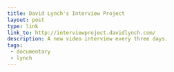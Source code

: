 ```yaml
---
title: David Lynch's Interview Project
layout: post
type: link
link_to: http://interviewproject.davidlynch.com/
description: A new video interview every three days.
tags:
 - documentary
 - lynch
---
```

&nbsp;